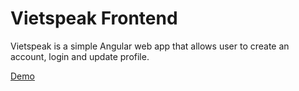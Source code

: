 
# Vietspeak Frontend

Vietspeak is a simple Angular web app that allows user to create an account, login and update profile.

[Demo](https://nguyenchinhhiep.github.io/movie-search/dist/index.html)
